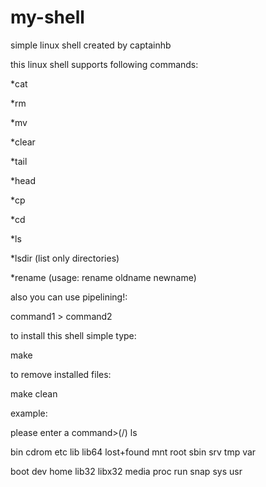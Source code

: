 # my-shell
simple linux shell created by captainhb

this linux shell supports following commands:

*cat

*rm

*mv

*clear

*tail

*head

*cp

*cd

*ls

*lsdir (list only directories)

*rename (usage: rename oldname newname)

also you can use pipelining!:

command1 > command2

to install this shell simple type:

make

to remove installed files:

make clean

example:

please enter a command>(/) ls

bin   cdrom  etc   lib    lib64   lost+found  mnt   root  sbin  srv  tmp  var

boot  dev    home  lib32  libx32  media       proc  run   snap  sys  usr

